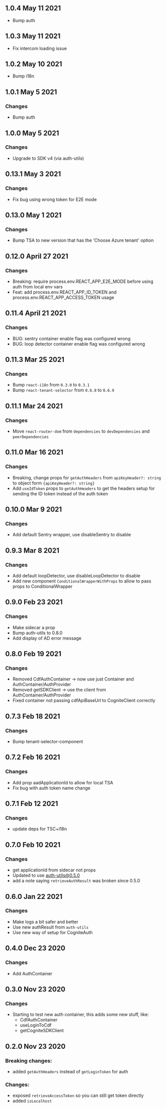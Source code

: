 ## 1.0.4 May 11 2021

- Bump auth
  
## 1.0.3 May 11 2021

- Fix intercom loading issue
 
## 1.0.2 May 10 2021

- Bump i18n
  
## 1.0.1 May 5 2021

### Changes

- Bump auth
  
## 1.0.0 May 5 2021

### Changes

- Upgrade to SDK v4 (via auth-utils)
  
## 0.13.1 May 3 2021

### Changes

- Fix bug using wrong token for E2E mode

## 0.13.0 May 1 2021

### Changes

- Bump TSA to new version that has the 'Choose Azure tenant' option

## 0.12.0 April 27 2021

### Changes

- Breaking: require process.env.REACT_APP_E2E_MODE before using auth from local env vars
- Feat: add process.env.REACT_APP_ID_TOKEN and process.env.REACT_APP_ACCESS_TOKEN usage

## 0.11.4 April 21 2021

### Changes

- BUG: sentry container enable flag was configured wrong
- BUG: loop detector container enable flag was configured wrong

## 0.11.3 Mar 25 2021

### Changes

- Bump `react-i18n` from `0.3.0` to `0.3.1`
- Bump `react-tenant-selector` from `0.6.8` to `0.6.9`

## 0.11.1 Mar 24 2021

### Changes

- Move `react-router-dom` from `dependencies` to `devDependencies` and `peerDependencies`

## 0.11.0 Mar 16 2021

### Changes

- Breaking, change props for `getAuthHeaders` from `apiKeyHeader?: string` to object form `{apiKeyHeader?: string}`
- Add `useIdToken` props to `getAuthHeaders` to get the headers setup for sending the ID token instead of the auth token

## 0.10.0 Mar 9 2021

### Changes

- Add default Sentry wrapper, use disableSentry to disable

## 0.9.3 Mar 8 2021

### Changes

- Add default loopDetector, use disableLoopDetector to disable
- Add new component `ConditionalWrapperWithProps` to allow to pass props to ConditionalWrapper

## 0.9.0 Feb 23 2021

### Changes

- Make sidecar a prop
- Bump auth-utils to 0.8.0
- Add display of AD error message

## 0.8.0 Feb 19 2021

### Changes

- Removed CdfAuthContainer -> now use just Container and AuthContainer/AuthProvider
- Removed getSDKClient -> use the client from AuthContainer/AuthProvider
- Fixed container not passing cdfApiBaseUrl to CogniteClient correctly

## 0.7.3 Feb 18 2021

### Changes

- Bump tenant-selector-component

## 0.7.2 Feb 16 2021

### Changes

- Add prop aadApplicationId to allow for local TSA
- Fix bug with auth token name change

## 0.7.1 Feb 12 2021

### Changes

- update deps for TSC+i18n

## 0.7.0 Feb 10 2021

### Changes

- get applicationId from sidecar not props
- Updated to use auth-utils@0.5.0
- add a note saying `retrieveAuthResult` was broken since 0.5.0

## 0.6.0 Jan 22 2021

### Changes

- Make logs a bit safer and better
- Use new authResult from `auth-utils`
- Use new way of setup for CogniteAuth

## 0.4.0 Dec 23 2020

### Changes

- Add AuthContainer

## 0.3.0 Nov 23 2020

### Changes

- Starting to test new auth container, this adds some new stuff, like:
  - CdfAuthContainer
  - useLoginToCdf
  - getCogniteSDKClient

## 0.2.0 Nov 23 2020

### Breaking changes:

- added `getAuthHeaders` instead of `getLoginToken` for auth

### Changes:

- exposed `retrieveAccessToken` so you can still get token directly
- added `isLocalhost`
